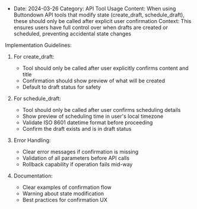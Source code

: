 - Date: 2024-03-26
  Category: API Tool Usage
  Content: When using Buttondown API tools that modify state (create_draft, schedule_draft), these should only be called after explicit user confirmation
  Context: This ensures users have full control over when drafts are created or scheduled, preventing accidental state changes
  
Implementation Guidelines:
1. For create_draft:
   - Tool should only be called after user explicitly confirms content and title
   - Confirmation should show preview of what will be created
   - Default to draft status for safety

2. For schedule_draft:
   - Tool should only be called after user confirms scheduling details
   - Show preview of scheduling time in user's local timezone
   - Validate ISO 8601 datetime format before proceeding
   - Confirm the draft exists and is in draft status

3. Error Handling:
   - Clear error messages if confirmation is missing
   - Validation of all parameters before API calls
   - Rollback capability if operation fails mid-way

4. Documentation:
   - Clear examples of confirmation flow
   - Warning about state modification
   - Best practices for confirmation UX